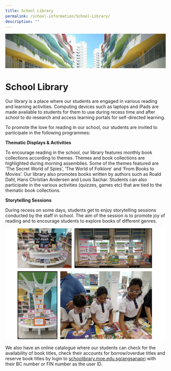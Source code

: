 ```yaml
---
title: School Library
permalink: /school-information/School-Library/
description: ""
---
```

![](/images/SchoolInformation.jpg)


School Library
==============

Our library is a place where our students are engaged in various reading and learning activities. Computing devices such as laptops and iPads are made available to students for them to use during recess time and after school to do research and access learning portals for self-directed learning.

  

To promote the love for reading in our school, our students are invited to participate in the following programmes:

  

<b>Thematic Displays & Activities</b>

To encourage reading in the school, our library features monthly book collections according to themes. Themes and book collections are highlighted during morning assemblies. Some of the themes featured are ‘The Secret World of Spies’, ‘The World of Folklore’ and ‘From Books to Movies’. Our library also promotes books written by authors such as Roald Dahl, Hans Christian Andersen and Louis Sachar. Students can also participate in the various activities (quizzes, games etc) that are tied to the thematic book collections.

  

<b>Storytelling Sessions</b>

During recess on some days, students get to enjoy storytelling sessions conducted by the staff in school. The aim of the session is to promote joy of reading and to encourage students to explore books of different genres.

![](/images/SchLib.png)

We also have an online catalogue where our students can check for the availability of book titles, check their accounts for borrow/overdue titles and reserve book titles by login to [schoolibrary.moe.edu.sg/angsanapri](http://schoolibrary.moe.edu.sg/angsanapri) with their BC number or FIN number as the user ID.